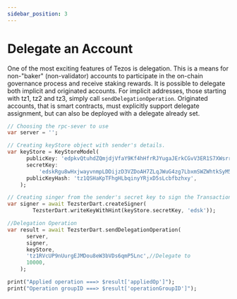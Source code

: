 ```yaml
---
sidebar_position: 3
---
```


# Delegate an Account
One of the most exciting features of Tezos is delegation. This is a means for non-"baker" (non-validator) accounts to participate in the on-chain governance process and receive staking rewards. It is possible to delegate both implicit and originated accounts. For implicit addresses, those starting with tz1, tz2 and tz3, simply call `sendDelegationOperation`. Originated accounts, that is smart contracts, must explicitly support delegate assignment, but can also be deployed with a delegate already set.

```dart
// Choosing the rpc-sever to use
var server = '';

// Creating keyStore object with sender's details.
var keyStore = KeyStoreModel(
      publicKey: 'edpkvQtuhdZQmjdjVfaY9Kf4hHfrRJYugaJErkCGvV3ER1S7XWsrrj',
      secretKey:
          'edskRgu8wHxjwayvnmpLDDijzD3VZDoAH7ZLqJWuG4zg7LbxmSWZWhtkSyM5Uby41rGfsBGk4iPKWHSDniFyCRv3j7YFCknyHH',
      publicKeyHash: 'tz1QSHaKpTFhgHLbqinyYRjxD5sLcbfbzhxy',
    );

// Creating singer from the sender's secret key to sign the TransactionOperation.
var signer = await TezsterDart.createSigner(
        TezsterDart.writeKeyWithHint(keyStore.secretKey, 'edsk'));

//Delegation Operation
var result = await TezsterDart.sendDelegationOperation(
      server,
      signer,
      keyStore,
      'tz1RVcUP9nUurgEJMDou8eW3bVDs6qmP5Lnc',//Delegate to
      10000,
    );

print("Applied operation ===> $result['appliedOp']");
print("Operation groupID ===> $result['operationGroupID']");
```